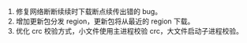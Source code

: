1. 修复网络断断续续时下载断点续传出错的 bug。
2. 增加更新包分发 region，更新包将从最近的 region 下载。
3. 优化 crc 校验方式，小文件使用主进程校验 crc，大文件启动子进程校验。
